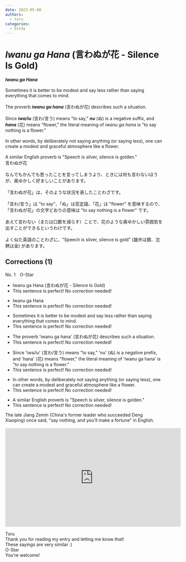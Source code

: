 ```yaml
---
date: 2023-05-08
authors:
  - toru
categories:
  - Essay
---
```


<h1 id="subject_show"><strong><em>Iwanu ga Hana</strong></em> (言わぬが花 - Silence Is Gold)</h1>
<div class="date" hidden>May 8, 2023 13:52</div>
<div id="post"><div id="body_show_ori">
<strong><em>Iwanu ga Hana</strong></em><br/><br/>Sometimes it is better to be modest and say less rather than saying everything that comes to mind.<br/><br/>The proverb <strong><em>iwanu ga hana</em></strong> (言わぬが花) describes such a situation.<br/><br/>Since <strong><em>iwa/iu</em></strong> (言わ/言う) means "to say," <strong><em>nu</em></strong> (ぬ) is a negative suffix, and <strong><em>hana</em></strong> (花) means "flower," the literal meaning of <em>iwanu ga hana</em> is "to say nothing is a flower."<br/><br/>In other words, by deliberately not saying anything (or saying less), one can create a modest and graceful atmosphere like a flower.<br/><br/>A similar English proverb is "Speech is silver, silence is golden."
</div></div>

<!-- more -->

<div id="post_ja"><div id="body_show_mo">
言わぬが花<br/><br/>なんでもかんでも思ったことを言ってしまうより、ときには何も言わないほうが、奥ゆかしく好ましいことがあります。<br/><br/>「言わぬが花」は、そのような状況を表したことわざです。<br/><br/>「言わ/言う」は "to say"、「ぬ」は否定語、「花」は "flower" を意味するので、「言わぬが花」の文字どおりの意味は "to say nothing is a flower" です。<br/><br/>あえて言わない（または口数を減らす）ことで、花のような奥ゆかしい雰囲気を出すことができるというわけです。<br/><br/>よく似た英語のことわざに、"Speech is silver, silence is gold" (雄弁は銀、沈黙は金) があります。
</div></div>

## Corrections (1)
<div id="block"><div class="first_name"> No. 1　<span class="just_name">O-Star</span></div><div id="block2">
<ul class="correction_field">
<li class="incorrect">Iwanu ga Hana (言わぬが花 - Silence Is Gold)</li>
<li class="corrected perfect">This sentence is perfect! No correction needed!</li>
</ul>
<ul class="correction_field">
<li class="incorrect">Iwanu ga Hana</li>
<li class="corrected perfect">This sentence is perfect! No correction needed!</li>
</ul>
<ul class="correction_field">
<li class="incorrect">Sometimes it is better to be modest and say less rather than saying everything that comes to mind.</li>
<li class="corrected perfect">This sentence is perfect! No correction needed!</li>
</ul>
<ul class="correction_field">
<li class="incorrect">The proverb 'iwanu ga hana' (言わぬが花) describes such a situation.</li>
<li class="corrected perfect">This sentence is perfect! No correction needed!</li>
</ul>
<ul class="correction_field">
<li class="incorrect">Since 'iwa/iu' (言わ/言う) means "to say," 'nu' (ぬ) is a negative prefix, and 'hana' (花) means "flower," the literal meaning of 'iwanu ga hana' is "to say nothing is a flower."</li>
<li class="corrected perfect">This sentence is perfect! No correction needed!</li>
</ul>
<ul class="correction_field">
<li class="incorrect">In other words, by deliberately not saying anything (or saying less), one can create a modest and graceful atmosphere like a flower.</li>
<li class="corrected perfect">This sentence is perfect! No correction needed!</li>
</ul>
<ul class="correction_field">
<li class="incorrect">A similar English proverb is "Speech is silver, silence is golden."</li>
<li class="corrected perfect">This sentence is perfect! No correction needed!</li>
</ul>
<p class="comment_small">
 The late Jiang Zemin (China's former leader who succeeded Deng Xiaoping) once said, "say nothing, and you'll make a fortune" in English.
 <br/>
 <br/>
 <object height="315" width="560">
  <param name="movie" value="https://www.youtube.com/v/5GIj2BVJS2A"/>
  <embed height="315" src="https://www.youtube.com/v/5GIj2BVJS2A" type="application/x-shockwave-flash" width="560"/>
 </object>
</p>

</div><div class="name"><span class="just_name">Toru</span><br>
Thank you for reading my entry and letting me know that!<br/>These sayings are very similar :)
</div>
<div class="name"><span class="just_name">O-Star</span><br>
You're welcome!
</div>
</div>
